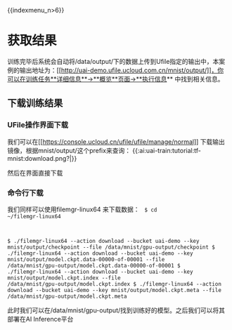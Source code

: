 {{indexmenu_n>6}}

# 获取结果
训练完毕后系统会自动将/data/output/下的数据上传到Ufile指定的输出中，本案例的输出地址为：[[http://uai-demo.ufile.ucloud.com.cn/mnist/output/]]，你可以在训练任务**详细信息**->**概览**页面->**执行信息** 中找到相关信息。

## 下载训练结果
### UFile操作界面下载
我们可以在[[https://console.ucloud.cn/ufile/ufile/manage/normal]] 下载输出镜像，根据mnist/output/这个prefix来查询：
{{:ai:uai-train:tutorial:tf-mnist:download.png?|}}

然后在界面直接下载

### 命令行下载
我们同样可以使用filemgr-linux64 来下载数据：
<code>
$ cd ~/filemgr-linux64

$ ./filemgr-linux64 --action download --bucket uai-demo --key mnist/output/checkpoint --file /data/mnist/gpu-output/checkpoint
$ ./filemgr-linux64 --action download --bucket uai-demo --key mnist/output/model.ckpt.data-00000-of-00001 --file /data/mnist/gpu-output/model.ckpt.data-00000-of-00001
$ ./filemgr-linux64 --action download --bucket uai-demo --key mnist/output/model.ckpt.index --file /data/mnist/gpu-output/model.ckpt.index
$ ./filemgr-linux64 --action download --bucket uai-demo --key mnist/output/model.ckpt.meta --file /data/mnist/gpu-output/model.ckpt.meta
</code>

此时我们可以在/data/mnist/gpu-output/找到训练好的模型。之后我们可以将其部署在AI Inference平台


